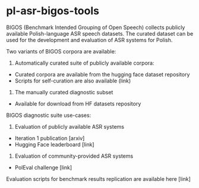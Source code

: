 # pl-asr-bigos-tools
BIGOS (Benchmark Intended Grouping of Open Speech) collects publicly available Polish-language ASR speech datasets.
The curated dataset can be used for the development and evaluation of ASR systems for Polish.

Two variants of BIGOS corpora are available:
1. Automatically curated suite of publicly available corpora:
  - Curated corpora are available from the hugging face dataset repository
  - Scripts for self-curation are also available (link)
1. The manually curated diagnostic subset
  - Available for download from HF datasets repository

BIGOS diagnostic suite use-cases:
1. Evaluation of publicly available ASR systems
  - Iteration 1 publication [arxiv]
  - Hugging Face leaderboard [link]
1. Evaluation of community-provided ASR systems
  - PolEval challenge [link]

Evaluation scripts for benchmark results replication are available here [link]
